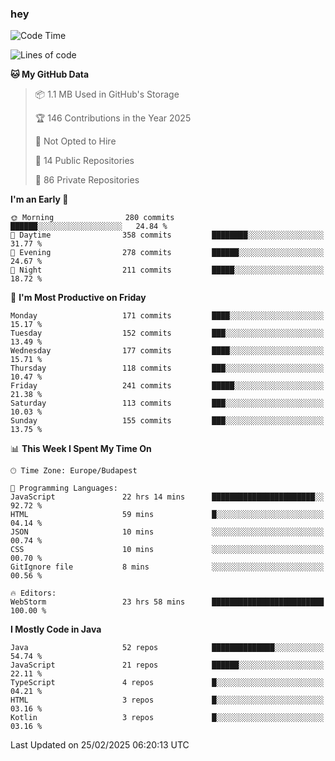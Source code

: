### hey

<!--START_SECTION:waka-->
![Code Time](http://img.shields.io/badge/Code%20Time-1%2C108%20hrs%2034%20mins-blue)

![Lines of code](https://img.shields.io/badge/From%20Hello%20World%20I%27ve%20Written-1.8%20million%20lines%20of%20code-blue)

**🐱 My GitHub Data** 

> 📦 1.1 MB Used in GitHub's Storage 
 > 
> 🏆 146 Contributions in the Year 2025
 > 
> 🚫 Not Opted to Hire
 > 
> 📜 14 Public Repositories 
 > 
> 🔑 86 Private Repositories 
 > 
**I'm an Early 🐤** 

```text
🌞 Morning                280 commits         ██████░░░░░░░░░░░░░░░░░░░   24.84 % 
🌆 Daytime                358 commits         ████████░░░░░░░░░░░░░░░░░   31.77 % 
🌃 Evening                278 commits         ██████░░░░░░░░░░░░░░░░░░░   24.67 % 
🌙 Night                  211 commits         █████░░░░░░░░░░░░░░░░░░░░   18.72 % 
```
📅 **I'm Most Productive on Friday** 

```text
Monday                   171 commits         ████░░░░░░░░░░░░░░░░░░░░░   15.17 % 
Tuesday                  152 commits         ███░░░░░░░░░░░░░░░░░░░░░░   13.49 % 
Wednesday                177 commits         ████░░░░░░░░░░░░░░░░░░░░░   15.71 % 
Thursday                 118 commits         ███░░░░░░░░░░░░░░░░░░░░░░   10.47 % 
Friday                   241 commits         █████░░░░░░░░░░░░░░░░░░░░   21.38 % 
Saturday                 113 commits         ███░░░░░░░░░░░░░░░░░░░░░░   10.03 % 
Sunday                   155 commits         ███░░░░░░░░░░░░░░░░░░░░░░   13.75 % 
```


📊 **This Week I Spent My Time On** 

```text
🕑︎ Time Zone: Europe/Budapest

💬 Programming Languages: 
JavaScript               22 hrs 14 mins      ███████████████████████░░   92.72 % 
HTML                     59 mins             █░░░░░░░░░░░░░░░░░░░░░░░░   04.14 % 
JSON                     10 mins             ░░░░░░░░░░░░░░░░░░░░░░░░░   00.74 % 
CSS                      10 mins             ░░░░░░░░░░░░░░░░░░░░░░░░░   00.70 % 
GitIgnore file           8 mins              ░░░░░░░░░░░░░░░░░░░░░░░░░   00.56 % 

🔥 Editors: 
WebStorm                 23 hrs 58 mins      █████████████████████████   100.00 % 
```

**I Mostly Code in Java** 

```text
Java                     52 repos            ██████████████░░░░░░░░░░░   54.74 % 
JavaScript               21 repos            ██████░░░░░░░░░░░░░░░░░░░   22.11 % 
TypeScript               4 repos             █░░░░░░░░░░░░░░░░░░░░░░░░   04.21 % 
HTML                     3 repos             █░░░░░░░░░░░░░░░░░░░░░░░░   03.16 % 
Kotlin                   3 repos             █░░░░░░░░░░░░░░░░░░░░░░░░   03.16 % 
```




 Last Updated on 25/02/2025 06:20:13 UTC
<!--END_SECTION:waka-->
